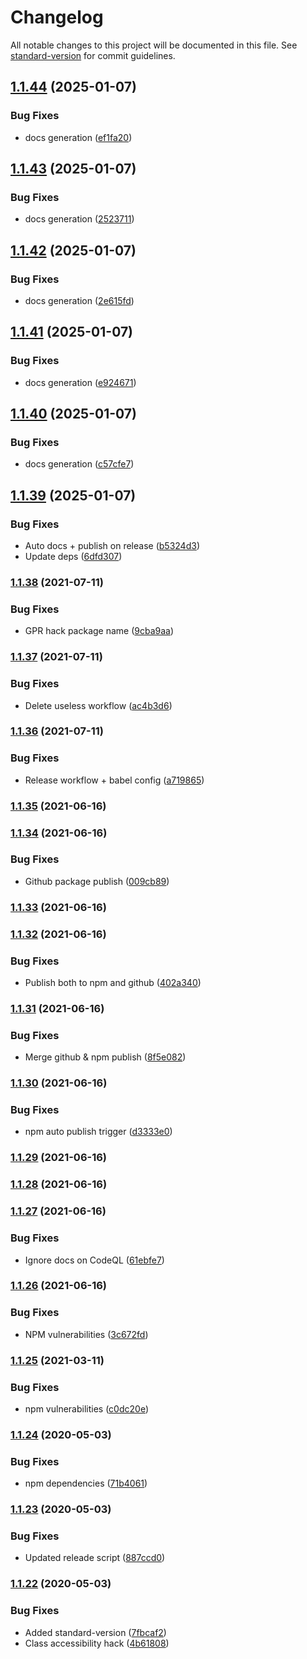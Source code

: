 # Changelog

All notable changes to this project will be documented in this file. See [standard-version](https://github.com/conventional-changelog/standard-version) for commit guidelines.

## [1.1.44](https://github.com/Zenoo/slick-loader/compare/v1.1.43...v1.1.44) (2025-01-07)


### Bug Fixes

* docs generation ([ef1fa20](https://github.com/Zenoo/slick-loader/commit/ef1fa20c85ef48b93bbeefefc68ad2c85b9f954a))

## [1.1.43](https://github.com/Zenoo/slick-loader/compare/v1.1.42...v1.1.43) (2025-01-07)


### Bug Fixes

* docs generation ([2523711](https://github.com/Zenoo/slick-loader/commit/2523711bd30711d7d3d618bd9978a73326e59adb))

## [1.1.42](https://github.com/Zenoo/slick-loader/compare/v1.1.41...v1.1.42) (2025-01-07)


### Bug Fixes

* docs generation ([2e615fd](https://github.com/Zenoo/slick-loader/commit/2e615fd62c5f3f34ad490e61b1447070830a9170))

## [1.1.41](https://github.com/Zenoo/slick-loader/compare/v1.1.40...v1.1.41) (2025-01-07)


### Bug Fixes

* docs generation ([e924671](https://github.com/Zenoo/slick-loader/commit/e9246710fd196ebe19e7a74ccb34ae7949c43d35))

## [1.1.40](https://github.com/Zenoo/slick-loader/compare/v1.1.39...v1.1.40) (2025-01-07)


### Bug Fixes

* docs generation ([c57cfe7](https://github.com/Zenoo/slick-loader/commit/c57cfe7058ce21ecb5c6c9ea41fc923d9f0efc13))

## [1.1.39](https://github.com/Zenoo/slick-loader/compare/v1.1.38...v1.1.39) (2025-01-07)


### Bug Fixes

* Auto docs + publish on release ([b5324d3](https://github.com/Zenoo/slick-loader/commit/b5324d3c6aa7d3d25a483fb770f8b5c9388cfe10))
* Update deps ([6dfd307](https://github.com/Zenoo/slick-loader/commit/6dfd3077890e01ecaf05c8f53af6e33bf75605c0))

### [1.1.38](https://github.com/Zenoo/slick-loader/compare/v1.1.37...v1.1.38) (2021-07-11)


### Bug Fixes

* GPR hack package name ([9cba9aa](https://github.com/Zenoo/slick-loader/commit/9cba9aa1fe06d04b90cc18a2a5c84969656d3d49))

### [1.1.37](https://github.com/Zenoo/slick-loader/compare/v1.1.36...v1.1.37) (2021-07-11)


### Bug Fixes

* Delete useless workflow ([ac4b3d6](https://github.com/Zenoo/slick-loader/commit/ac4b3d669cf2ecf24900c9d25b72c03ee6e8c3f5))

### [1.1.36](https://github.com/Zenoo/slick-loader/compare/v1.1.35...v1.1.36) (2021-07-11)


### Bug Fixes

* Release workflow + babel config ([a719865](https://github.com/Zenoo/slick-loader/commit/a7198650272424d2f96583f50cedfde5034a6c91))

### [1.1.35](https://github.com/Zenoo/slick-loader/compare/v1.1.34...v1.1.35) (2021-06-16)

### [1.1.34](https://github.com/Zenoo/slick-loader/compare/v1.1.33...v1.1.34) (2021-06-16)


### Bug Fixes

* Github package publish ([009cb89](https://github.com/Zenoo/slick-loader/commit/009cb899f04787154c0721f4e25cab9cbd61c78e))

### [1.1.33](https://github.com/Zenoo/slick-loader/compare/v1.1.32...v1.1.33) (2021-06-16)

### [1.1.32](https://github.com/Zenoo/slick-loader/compare/v1.1.31...v1.1.32) (2021-06-16)


### Bug Fixes

* Publish both to npm and github ([402a340](https://github.com/Zenoo/slick-loader/commit/402a340be69b3457114b11dbc3d91c250fe20234))

### [1.1.31](https://github.com/Zenoo/slick-loader/compare/v1.1.30...v1.1.31) (2021-06-16)


### Bug Fixes

* Merge github & npm publish ([8f5e082](https://github.com/Zenoo/slick-loader/commit/8f5e0825aa3ef1ed6a843cb82c5996cef45c205a))

### [1.1.30](https://github.com/Zenoo/slick-loader/compare/v1.1.29...v1.1.30) (2021-06-16)


### Bug Fixes

* npm auto publish trigger ([d3333e0](https://github.com/Zenoo/slick-loader/commit/d3333e03ac74f6f74042c5adb3d0ec1c1774f116))

### [1.1.29](https://github.com/Zenoo/slick-loader/compare/v1.1.28...v1.1.29) (2021-06-16)

### [1.1.28](https://github.com/Zenoo/slick-loader/compare/v1.1.27...v1.1.28) (2021-06-16)

### [1.1.27](https://github.com/Zenoo/slick-loader/compare/v1.1.26...v1.1.27) (2021-06-16)


### Bug Fixes

* Ignore docs on CodeQL ([61ebfe7](https://github.com/Zenoo/slick-loader/commit/61ebfe77fae3a9c24ddc9197b69697c4039e9fb7))

### [1.1.26](https://github.com/Zenoo/slick-loader/compare/v1.1.25...v1.1.26) (2021-06-16)


### Bug Fixes

* NPM vulnerabilities ([3c672fd](https://github.com/Zenoo/slick-loader/commit/3c672fd45354d3567ded72a95a97b486282d32d7))

### [1.1.25](https://github.com/Zenoo/slick-loader/compare/v1.1.24...v1.1.25) (2021-03-11)


### Bug Fixes

* npm vulnerabilities ([c0dc20e](https://github.com/Zenoo/slick-loader/commit/c0dc20eb0cbc63d35e4c712e40d8850d3f77df42))

### [1.1.24](https://github.com/Zenoo/slick-loader/compare/v1.1.23...v1.1.24) (2020-05-03)


### Bug Fixes

* npm dependencies ([71b4061](https://github.com/Zenoo/slick-loader/commit/71b406154e9cf5bcd2f44c1f210c356ce25a6b4c))

### [1.1.23](https://github.com/Zenoo/slick-loader/compare/v1.1.22...v1.1.23) (2020-05-03)


### Bug Fixes

* Updated releade script ([887ccd0](https://github.com/Zenoo/slick-loader/commit/887ccd0c814b7ba30acdf7f9eea99bfc433bfa31))

### [1.1.22](https://github.com/Zenoo/slick-loader/compare/v1.1.21...v1.1.22) (2020-05-03)


### Bug Fixes

* Added standard-version ([7fbcaf2](https://github.com/Zenoo/slick-loader/commit/7fbcaf2e76487f7b358342a939129a6233fc7433))
* Class accessibility hack ([4b61808](https://github.com/Zenoo/slick-loader/commit/4b61808584d8fb25d2bc8af977d238594c14c20d))
